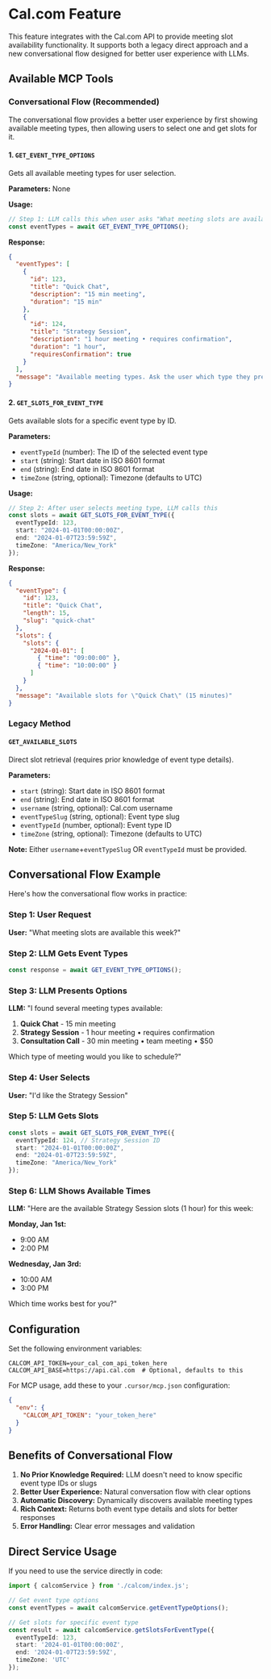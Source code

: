 # Cal.com Feature

This feature integrates with the Cal.com API to provide meeting slot availability functionality. It supports both a legacy direct approach and a new conversational flow designed for better user experience with LLMs.

## Available MCP Tools

### Conversational Flow (Recommended)

The conversational flow provides a better user experience by first showing available meeting types, then allowing users to select one and get slots for it.

#### 1. `GET_EVENT_TYPE_OPTIONS`
Gets all available meeting types for user selection.

**Parameters:** None

**Usage:**
```typescript
// Step 1: LLM calls this when user asks "What meeting slots are available?"
const eventTypes = await GET_EVENT_TYPE_OPTIONS();
```

**Response:**
```json
{
  "eventTypes": [
    {
      "id": 123,
      "title": "Quick Chat",
      "description": "15 min meeting",
      "duration": "15 min"
    },
    {
      "id": 124,
      "title": "Strategy Session", 
      "description": "1 hour meeting • requires confirmation",
      "duration": "1 hour",
      "requiresConfirmation": true
    }
  ],
  "message": "Available meeting types. Ask the user which type they prefer."
}
```

#### 2. `GET_SLOTS_FOR_EVENT_TYPE`
Gets available slots for a specific event type by ID.

**Parameters:**
- `eventTypeId` (number): The ID of the selected event type
- `start` (string): Start date in ISO 8601 format
- `end` (string): End date in ISO 8601 format  
- `timeZone` (string, optional): Timezone (defaults to UTC)

**Usage:**
```typescript
// Step 2: After user selects meeting type, LLM calls this
const slots = await GET_SLOTS_FOR_EVENT_TYPE({
  eventTypeId: 123,
  start: "2024-01-01T00:00:00Z",
  end: "2024-01-07T23:59:59Z",
  timeZone: "America/New_York"
});
```

**Response:**
```json
{
  "eventType": {
    "id": 123,
    "title": "Quick Chat",
    "length": 15,
    "slug": "quick-chat"
  },
  "slots": {
    "slots": {
      "2024-01-01": [
        { "time": "09:00:00" },
        { "time": "10:00:00" }
      ]
    }
  },
  "message": "Available slots for \"Quick Chat\" (15 minutes)"
}
```

### Legacy Method

#### `GET_AVAILABLE_SLOTS`
Direct slot retrieval (requires prior knowledge of event type details).

**Parameters:**
- `start` (string): Start date in ISO 8601 format
- `end` (string): End date in ISO 8601 format
- `username` (string, optional): Cal.com username
- `eventTypeSlug` (string, optional): Event type slug
- `eventTypeId` (number, optional): Event type ID
- `timeZone` (string, optional): Timezone (defaults to UTC)

**Note:** Either `username`+`eventTypeSlug` OR `eventTypeId` must be provided.

## Conversational Flow Example

Here's how the conversational flow works in practice:

### Step 1: User Request
**User:** "What meeting slots are available this week?"

### Step 2: LLM Gets Event Types
```typescript
const response = await GET_EVENT_TYPE_OPTIONS();
```

### Step 3: LLM Presents Options
**LLM:** "I found several meeting types available:

1. **Quick Chat** - 15 min meeting
2. **Strategy Session** - 1 hour meeting • requires confirmation  
3. **Consultation Call** - 30 min meeting • team meeting • $50

Which type of meeting would you like to schedule?"

### Step 4: User Selects
**User:** "I'd like the Strategy Session"

### Step 5: LLM Gets Slots
```typescript
const slots = await GET_SLOTS_FOR_EVENT_TYPE({
  eventTypeId: 124, // Strategy Session ID
  start: "2024-01-01T00:00:00Z",
  end: "2024-01-07T23:59:59Z",
  timeZone: "America/New_York"
});
```

### Step 6: LLM Shows Available Times
**LLM:** "Here are the available Strategy Session slots (1 hour) for this week:

**Monday, Jan 1st:**
- 9:00 AM
- 2:00 PM

**Wednesday, Jan 3rd:**
- 10:00 AM
- 3:00 PM

Which time works best for you?"

## Configuration

Set the following environment variables:

```env
CALCOM_API_TOKEN=your_cal_com_api_token_here
CALCOM_API_BASE=https://api.cal.com  # Optional, defaults to this
```

For MCP usage, add these to your `.cursor/mcp.json` configuration:

```json
{
  "env": {
    "CALCOM_API_TOKEN": "your_token_here"
  }
}
```

## Benefits of Conversational Flow

1. **No Prior Knowledge Required:** LLM doesn't need to know specific event type IDs or slugs
2. **Better User Experience:** Natural conversation flow with clear options
3. **Automatic Discovery:** Dynamically discovers available meeting types  
4. **Rich Context:** Returns both event type details and slots for better responses
5. **Error Handling:** Clear error messages and validation

## Direct Service Usage

If you need to use the service directly in code:

```typescript
import { calcomService } from './calcom/index.js';

// Get event type options
const eventTypes = await calcomService.getEventTypeOptions();

// Get slots for specific event type
const result = await calcomService.getSlotsForEventType({
  eventTypeId: 123,
  start: '2024-01-01T00:00:00Z',
  end: '2024-01-07T23:59:59Z',
  timeZone: 'UTC'
});
``` 